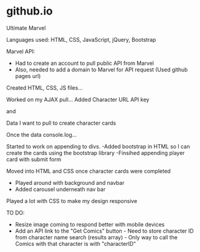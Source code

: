 # github.io

Ultimate Marvel

Languages used: HTML, CSS, JavaScript, jQuery, Bootstrap

Marvel API:
- Had to create an account to pull public API from Marvel
- Also, needed to add a domain to Marvel for API request (Used github pages url)

Created HTML, CSS, JS files...

Worked on my AJAX pull...
Added Character URL
API key

and

Data I want to pull to create character cards

Once the data console.log...

Started to work on appending to divs.
-Added bootstrap in HTML so I can create the cards using the bootstrap library
-Finsihed appending player card with submit form

Moved into HTML and CSS once character cards were completed
- Played around with background and navbar
- Added carousel underneath nav bar

Played a lot with CSS to make my design responsive

TO DO: 
- Resize image coming to respond better with mobile devices
- Add an API link to the "Get Comics" button
      - Need to store character ID from character name search (results array)
           - Only way to call the Comics with that character is with "characterID"

